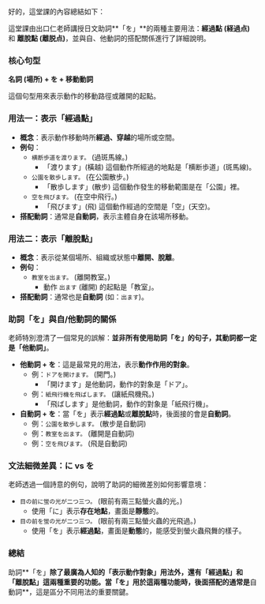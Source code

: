 
好的，這堂課的內容總結如下：

這堂課由出口仁老師講授日文助詞**「を」**的兩種主要用法：**經過點 (経過点)** 和 **離脫點 (離脱点)**，並與自、他動詞的搭配關係進行了詳細說明。

### **核心句型**

**名詞 (場所) + を + 移動動詞**

這個句型用來表示動作的移動路徑或離開的起點。

### **用法一：表示「經過點」**

*   **概念**：表示動作移動時所**經過、穿越**的場所或空間。
*   **例句**：
    *   `横断歩道を渡ります。` (過斑馬線。)
        *   「渡ります」(橫越) 這個動作所經過的地點是「横断歩道」(斑馬線)。
    *   `公園を散歩します。` (在公園散步。)
        *   「散歩します」(散步) 這個動作發生的移動範圍是在「公園」裡。
    *   `空を飛びます。` (在空中飛行。)
        *   「飛びます」(飛) 這個動作經過的空間是「空」(天空)。
*   **搭配動詞**：通常是**自動詞**，表示主體自身在該場所移動。

### **用法二：表示「離脫點」**

*   **概念**：表示從某個場所、組織或狀態中**離開、脫離**。
*   **例句**：
    *   `教室を出ます。` (離開教室。)
        *   動作 `出ます` (離開) 的起點是「教室」。
*   **搭配動詞**：通常也是**自動詞** (如：`出ます`)。

### **助詞「を」與自/他動詞的關係**

老師特別澄清了一個常見的誤解：**並非所有使用助詞「を」的句子，其動詞都一定是「他動詞」**。

*   **他動詞 + を**：這是最常見的用法，表示**動作作用的對象**。
    *   例：`ドアを開けます。` (開門。)
        *   「開けます」是他動詞，動作的對象是「ドア」。
    *   例：`紙飛行機を飛ばします。` (讓紙飛機飛。)
        *   「飛ばします」是他動詞，動作的對象是「紙飛行機」。
*   **自動詞 + を**：當「を」表示**經過點**或**離脫點**時，後面接的會是**自動詞**。
    *   例：`公園を散歩します。` (散步是自動詞)
    *   例：`教室を出ます。` (離開是自動詞)
    *   例：`空を飛びます。` (飛是自動詞)

### **文法細微差異：に vs を**

老師透過一個詩意的例句，說明了助詞的細微差別如何影響意境：

*   `目の前に蛍の光が二つ三つ。` (眼前有兩三點螢火蟲的光。)
    *   使用「に」表示**存在地點**，畫面是**靜態**的。
*   `目の前を蛍の光が二つ三つ。` (眼前有兩三點螢火蟲的光飛過。)
    *   使用「を」表示**經過點**，畫面是**動態**的，能感受到螢火蟲飛舞的樣子。

### **總結**

助詞**「を」**除了最廣為人知的「表示動作對象」用法外，還有「經過點」和「離脫點」這兩種重要的功能。當「を」用於這兩種功能時，後面搭配的通常是**自動詞**，這是區分不同用法的重要關鍵。
